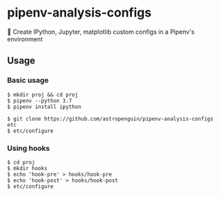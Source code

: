 # pipenv-analysis-configs
:penguin: Create IPython, Jupyter, matplotlib custom configs in a Pipenv's environment

## Usage

### Basic usage

```shell
$ mkdir proj && cd proj
$ pipenv --python 3.7
$ pipenv install ipython
```

```shell
$ git clone https://github.com/astropenguin/pipenv-analysis-configs etc
$ etc/configure
```

### Using hooks

```shell
$ cd proj
$ mkdir hooks
$ echo 'hook-pre' > hooks/hook-pre
$ echo 'hook-post' > hooks/hook-post
$ etc/configure
```
